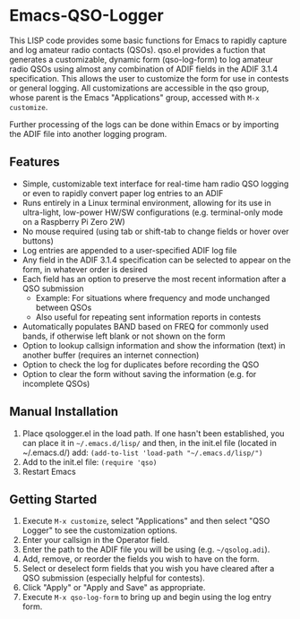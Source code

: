 # Emacs-QSO-Logger
This LISP code provides some basic functions for Emacs to rapidly capture and log amateur radio contacts (QSOs).
qso.el provides a fuction that generates a customizable, dynamic form (qso-log-form) to log amateur radio QSOs using almost any combination of ADIF fields in the ADIF 3.1.4 specification. This allows 
the user to customize the form for use in contests or general logging. All customizations are accessible in the 
qso group, whose parent is the Emacs "Applications" group, accessed with `M-x customize`.

Further processing of the logs can be done within Emacs or by importing the ADIF file into another logging program.  

## Features
- Simple, customizable text interface for real-time ham radio QSO logging or even to rapidly convert paper log entries to an ADIF
- Runs entirely in a Linux terminal environment, allowing for its use in ultra-light, low-power HW/SW configurations (e.g. terminal-only mode on a Raspberry Pi Zero 2W)
- No mouse required (using tab or shift-tab to change fields or hover over buttons)
- Log entries are appended to a user-specified ADIF log file
- Any field in the ADIF 3.1.4 specification can be selected to appear on the form, in whatever order is desired
- Each field has an option to preserve the most recent information after a QSO submission
   - Example: For situations where frequency and mode unchanged between QSOs
   - Also useful for repeating sent information reports in contests
- Automatically populates BAND based on FREQ for commonly used bands, if otherwise left blank or not shown on the form
- Option to lookup callsign information and show the information (text) in another buffer (requires an internet connection)
- Option to check the log for duplicates before recording the QSO
- Option to clear the form without saving the information (e.g. for incomplete QSOs)

## Manual Installation
1) Place qsologger.el in the load path. If one hasn't been established, you can place it in `~/.emacs.d/lisp/` and
   then, in the init.el file (located in ~/.emacs.d/) add: `(add-to-list 'load-path "~/.emacs.d/lisp/")`
2) Add to the init.el file: `(require 'qso)`
3) Restart Emacs

## Getting Started
1) Execute `M-x customize`, select "Applications" and then select "QSO Logger" to see the customization options.
2) Enter your callsign in the Operator field.
3) Enter the path to the ADIF file you will be using (e.g. `~/qsolog.adi`).
4) Add, remove, or reorder the fields you wish to have on the form.
5) Select or deselect form fields that you wish you have cleared after a QSO submission (especially helpful for contests).
6) Click "Apply" or "Apply and Save" as appropriate.
7) Execute `M-x qso-log-form` to bring up and begin using the log entry form.
